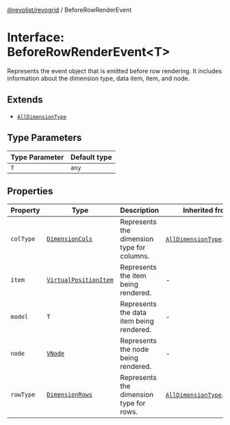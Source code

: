 [@revolist/revogrid](README.md) / BeforeRowRenderEvent

# Interface: BeforeRowRenderEvent\<T\>

Represents the event object that is emitted before row rendering.
It includes information about the dimension type, data item, item, and node.

## Extends

- [`AllDimensionType`](Interface.AllDimensionType.md)

## Type Parameters

| Type Parameter | Default type |
| ------ | ------ |
| `T` | `any` |

## Properties

| Property | Type | Description | Inherited from | Defined in |
| ------ | ------ | ------ | ------ | ------ |
| `colType` | [`DimensionCols`](TypeAlias.DimensionCols.md) | Represents the dimension type for columns. | [`AllDimensionType`](Interface.AllDimensionType.md).`colType` | [src/types/interfaces.ts:737](https://github.com/revolist/revogrid/blob/2a9402fdf050fa45d175b041168181a63cd72777/src/types/interfaces.ts#L737) |
| `item` | [`VirtualPositionItem`](Interface.VirtualPositionItem.md) | Represents the item being rendered. | - | [src/types/interfaces.ts:706](https://github.com/revolist/revogrid/blob/2a9402fdf050fa45d175b041168181a63cd72777/src/types/interfaces.ts#L706) |
| `model` | `T` | Represents the data item being rendered. | - | [src/types/interfaces.ts:701](https://github.com/revolist/revogrid/blob/2a9402fdf050fa45d175b041168181a63cd72777/src/types/interfaces.ts#L701) |
| `node` | [`VNode`](Interface.VNode.md) | Represents the node being rendered. | - | [src/types/interfaces.ts:711](https://github.com/revolist/revogrid/blob/2a9402fdf050fa45d175b041168181a63cd72777/src/types/interfaces.ts#L711) |
| `rowType` | [`DimensionRows`](TypeAlias.DimensionRows.md) | Represents the dimension type for rows. | [`AllDimensionType`](Interface.AllDimensionType.md).`rowType` | [src/types/interfaces.ts:732](https://github.com/revolist/revogrid/blob/2a9402fdf050fa45d175b041168181a63cd72777/src/types/interfaces.ts#L732) |
